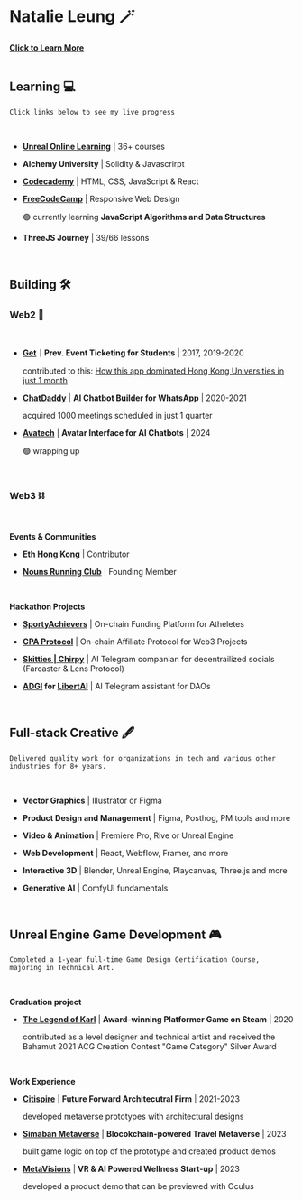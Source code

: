 # Natalie Leung 🪄
<a href="https://link3.to/natlaie">**Click to Learn More**</a>
<br>
<br>


## Learning 💻
````Click links below to see my live progress````

<br>

- <a href="https://forums.unrealengine.com/u/natalielpy/badges">**Unreal Online Learning**</a> | 36+ courses 

- **Alchemy University** | Solidity & Javascrirpt

- <a href="https://www.codecademy.com/profiles/natal6ie">**Codecademy**</a> | HTML, CSS, JavaScript & React

- <a href="https://www.freecodecamp.org/fcc43f4ad7c-ca46-4a6e-a883-f165bef3f0b8">**FreeCodeCamp**</a> | Responsive Web Design

  🟢 currently learning **JavaScript Algorithms and Data Structures**

- **ThreeJS Journey** | 39/66 lessons

<br>

## Building 🛠️

### Web2 🤖
<br>

- <a href="https://www.useget.com/">**Get**</a>｜**Prev. Event Ticketing for Students** | 2017, 2019-2020

  contributed to this: <a href="https://www.techinasia.com/talk/how-app-dominated-hong-kong-universities-1-month"> How this app dominated Hong Kong Universities in just 1 month</a>
- <a href="https://www.chatdaddy.tech/">**ChatDaddy**</a>  | **AI Chatbot Builder for WhatsApp** | 2020-2021

  acquired 1000 meetings scheduled in just 1 quarter
- <a href="https://editor.avatech.ai/ai-mascot">**Avatech**</a> | **Avatar Interface for AI Chatbots** | 2024

  🟢 wrapping up
<br>

### Web3 ⛓️
<br>

**Events & Communities**
- <a href="https://x.com/ethereumhk">**Eth Hong Kong**</a> | Contributor
  
- <a href="https://linktr.ee/nounsrc">**Nouns Running Club**</a> | Founding Member

<br>

**Hackathon Projects**
- <a href="https://ethglobal.com/showcase/sportyachievers-jpmkd">**SportyAchievers**</a> | On-chain Funding Platform for Atheletes 

- <a href="https://ethglobal.com/showcase/cpa-e46mm">**CPA Protocol**</a> | On-chain Affiliate Protocol for Web3 Projects

- <a href="https://ethglobal.com/showcase/chirpy-bn4f4">**Skitties | Chirpy**</a> | AI Telegram companian for decentrailized socials (Farcaster & Lens Protocol)

- <a href="https://ethglobal.com/showcase/adgi-y9xr3">**ADGI</a> for <a href="https://libertai.io)">LibertAI**</a> | AI Telegram assistant for DAOs
<br>


## Full-stack Creative 🖋️
````Delivered quality work for organizations in tech and various other industries for 8+ years. ````

<br>

- **Vector Graphics** | Illustrator or Figma  
- **Product Design and Management** | Figma, Posthog, PM tools and more
- **Video & Animation** | Premiere Pro, Rive or Unreal Engine
- **Web Development** | React, Webflow, Framer, and more

- **Interactive 3D** | Blender, Unreal Engine, Playcanvas, Three.js and more
- **Generative AI** | ComfyUI fundamentals 

<br>

## Unreal Engine Game Development 🎮
````Completed a 1-year full-time Game Design Certification Course, majoring in Technical Art. ````

<br>

**Graduation project**
- <a href="https://store.steampowered.com/app/1528860/The_Legend_of_Karl/">**The Legend of Karl**</a> | **Award-winning Platformer Game on Steam** | 2020

  contributed as a level designer and technical artist and received the Bahamut 2021 ACG Creation Contest "Game Category" Silver Award
  
<br>
  
**Work Experience**
- <a href="https://www.citispire.com/">**Citispire**</a> | **Future Forward Architecutral Firm** | 2021-2023

  developed metaverse prototypes with architectural designs
- <a href="https://www.youtube.com/@simbanmetaverse">**Simaban Metaverse**</a> | **Blocokchain-powered Travel Metaverse** | 2023

  built game logic on top of the prototype and created product demos
- <a href="https://tec.hku.hk/startups-directory/">**MetaVisions**</a> | **VR & AI Powered Wellness Start-up** | 2023

  developed a product demo that can be previewed with Oculus

  <br>



